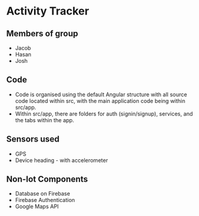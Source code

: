 # Activity Tracker

## Members of group
- Jacob
- Hasan
- Josh

## Code
- Code is organised using the default Angular structure with all source code located within src, with the main application code being within src/app.  
- Within src/app, there are folders for auth (signin/signup), services, and the tabs within the app.

## Sensors used
- GPS
- Device heading - with accelerometer

## Non-Iot Components
- Database on Firebase
- Firebase Authentication
- Google Maps API
